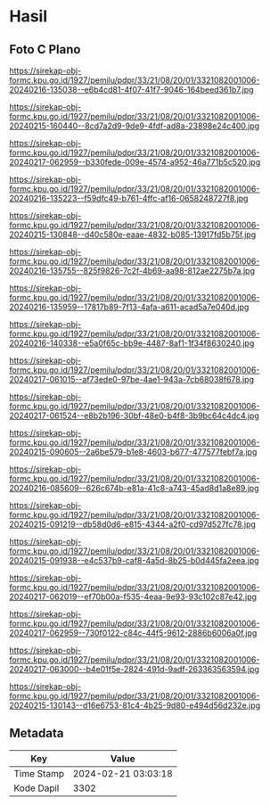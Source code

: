 # Hasil

## Foto C Plano

https://sirekap-obj-formc.kpu.go.id/1927/pemilu/pdpr/33/21/08/20/01/3321082001006-20240216-135038--e6b4cd81-4f07-41f7-9046-164beed361b7.jpg

https://sirekap-obj-formc.kpu.go.id/1927/pemilu/pdpr/33/21/08/20/01/3321082001006-20240215-160440--8cd7a2d9-9de9-4fdf-ad8a-23898e24c400.jpg

https://sirekap-obj-formc.kpu.go.id/1927/pemilu/pdpr/33/21/08/20/01/3321082001006-20240217-062959--b330fede-009e-4574-a952-46a771b5c520.jpg

https://sirekap-obj-formc.kpu.go.id/1927/pemilu/pdpr/33/21/08/20/01/3321082001006-20240216-135223--f59dfc49-b761-4ffc-af16-0658248727f8.jpg

https://sirekap-obj-formc.kpu.go.id/1927/pemilu/pdpr/33/21/08/20/01/3321082001006-20240215-130848--d40c580e-eaae-4832-b085-13917fd5b75f.jpg

https://sirekap-obj-formc.kpu.go.id/1927/pemilu/pdpr/33/21/08/20/01/3321082001006-20240216-135755--825f9826-7c2f-4b69-aa98-812ae2275b7a.jpg

https://sirekap-obj-formc.kpu.go.id/1927/pemilu/pdpr/33/21/08/20/01/3321082001006-20240216-135959--17817b89-7f13-4afa-a611-acad5a7e040d.jpg

https://sirekap-obj-formc.kpu.go.id/1927/pemilu/pdpr/33/21/08/20/01/3321082001006-20240216-140338--e5a0f65c-bb9e-4487-8af1-1f34f8630240.jpg

https://sirekap-obj-formc.kpu.go.id/1927/pemilu/pdpr/33/21/08/20/01/3321082001006-20240217-061015--af73ede0-97be-4ae1-943a-7cb68038f678.jpg

https://sirekap-obj-formc.kpu.go.id/1927/pemilu/pdpr/33/21/08/20/01/3321082001006-20240217-061524--e8b2b196-30bf-48e0-b4f8-3b9bc64c4dc4.jpg

https://sirekap-obj-formc.kpu.go.id/1927/pemilu/pdpr/33/21/08/20/01/3321082001006-20240215-090605--2a6be579-b1e8-4603-b677-477577febf7a.jpg

https://sirekap-obj-formc.kpu.go.id/1927/pemilu/pdpr/33/21/08/20/01/3321082001006-20240216-085609--626c674b-e81a-41c8-a743-45ad8d1a8e89.jpg

https://sirekap-obj-formc.kpu.go.id/1927/pemilu/pdpr/33/21/08/20/01/3321082001006-20240215-091219--db58d0d6-e815-4344-a2f0-cd97d527fc78.jpg

https://sirekap-obj-formc.kpu.go.id/1927/pemilu/pdpr/33/21/08/20/01/3321082001006-20240215-091938--e4c537b9-caf8-4a5d-8b25-b0d445fa2eea.jpg

https://sirekap-obj-formc.kpu.go.id/1927/pemilu/pdpr/33/21/08/20/01/3321082001006-20240217-062019--ef70b00a-f535-4eaa-9e93-93c102c87e42.jpg

https://sirekap-obj-formc.kpu.go.id/1927/pemilu/pdpr/33/21/08/20/01/3321082001006-20240217-062959--730f0122-c84c-44f5-9612-2886b6006a0f.jpg

https://sirekap-obj-formc.kpu.go.id/1927/pemilu/pdpr/33/21/08/20/01/3321082001006-20240217-063000--b4e01f5e-2824-491d-9adf-263363563594.jpg

https://sirekap-obj-formc.kpu.go.id/1927/pemilu/pdpr/33/21/08/20/01/3321082001006-20240215-130143--d16e6753-81c4-4b25-9d80-e494d56d232e.jpg


## Metadata

| Key        | Value               |
| ---------- | ------------------- |
| Time Stamp | 2024-02-21 03:03:18 |
| Kode Dapil | 3302                |




